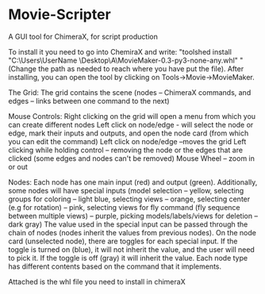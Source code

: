 # Movie-Scripter
A GUI tool for ChimeraX, for script production


To install it you need to go into ChemiraX and write: "toolshed install "C:\Users\UserName \Desktop\A\MovieMaker-0.3-py3-none-any.whl" " (Change the path as needed to reach where you have put the file). After installing, you can open the tool by clicking on Tools->Movie->MovieMaker.

The Grid:
The grid contains the scene (nodes – ChimeraX commands, and edges – links between one command to the next)

Mouse Controls:
Right clicking on the grid will open a menu from which you can create different nodes 
Left click on node/edge - will select the node or edge, mark their inputs and outputs, and open the node card (from which you can edit the command)
Left click on node/edge –moves the grid
Left clicking while holding control – removing the node or the edges that are clicked (some edges and nodes can't be removed)
Mouse Wheel – zoom in or out

Nodes:
Each node has one main input (red) and output (green). Additionally, some nodes will have special inputs (model selection – yellow, selecting groups for coloring – light blue, selecting views – orange, selecting center (e.g for rotation) – pink, selecting views for fly command (fly sequence between multiple views) – purple, picking models/labels/views for deletion – dark gray)
The value used in the special input can be passed through the chain of nodes (nodes inherit the values from previous nodes). On the node card (unselected node), there are toggles for each special input. If the toggle is turned on (blue), it will not inherit the value, and the user will need to pick it. If the toggle is off (gray) it will inherit the value.
Each node type has different contents based on the command that it implements.

Attached is the whl file you need to install in chimeraX


